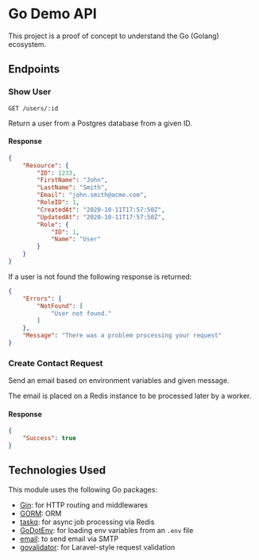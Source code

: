 # Go Demo API

This project is a proof of concept to understand the Go (Golang) ecosystem.

## Endpoints

### Show User

`GET /users/:id`

Return a user from a Postgres database from a given ID.

#### Response

```json
{
    "Resource": {
        "ID": 1233,
        "FirstName": "John",
        "LastName": "Smith",
        "Email": "john.smith@acme.com",
        "RoleID": 1,
        "CreatedAt": "2020-10-11T17:57:50Z",
        "UpdatedAt": "2020-10-11T17:57:50Z",
        "Role": {
            "ID": 1,
            "Name": "User"
        }
    }
}
```

If a user is not found the following response is returned:

```json
{
    "Errors": {
        "NotFound": [
            "User not found."
        ]
    },
    "Message": "There was a problem processing your request"
}
```

### Create Contact Request

Send an email based on environment variables and given message.

The email is placed on a Redis instance to be processed later by a worker.

#### Response

```json
{
    "Success": true
}
```

## Technologies Used

This module uses the following Go packages:

- [Gin](https://github.com/gin-gonic/gin): for HTTP routing and middlewares
- [GORM](https://github.com/go-gorm/gorm): ORM
- [taskq](https://github.com/vmihailenco/taskq): for async job processing via Redis
- [GoDotEnv](https://github.com/joho/godotenv): for loading env variables from an `.env` file
- [email](https://github.com/jordan-wright/email): to send email via SMTP
- [govalidator](https://github.com/thedevsaddam/govalidator): for Laravel-style request validation
